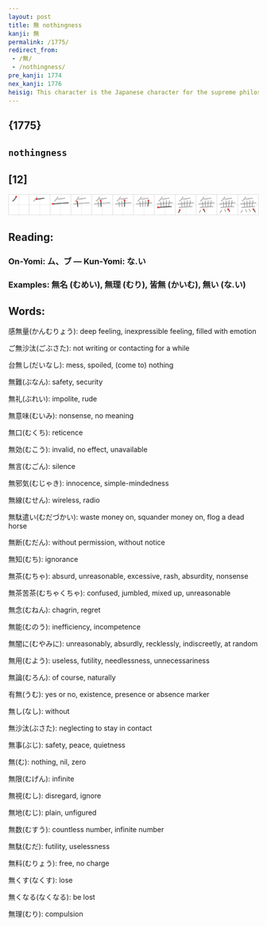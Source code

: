 ```yaml
---
layout: post
title: 無 nothingness
kanji: 無
permalink: /1775/
redirect_from:
 - /無/
 - /nothingness/
pre_kanji: 1774
nex_kanji: 1776
heisig: This character is the Japanese character for the supreme philosophical principle of much Oriental thought: <b>nothingness</b>. Make use of the oaken <i>tub</i> from the previous frame, and add to that the <i>oven fire</i> at the bottom.
---
```


## {1775}

## `nothingness`

## [12]

<div class="stroke"><img src="../images/E784A1.png" /></div>

## Reading:

### On-Yomi: ム、ブ &mdash; Kun-Yomi: な.い

### Examples: 無名 (むめい), 無理 (むり), 皆無 (かいむ), 無い (な.い)

## Words:

感無量(かんむりょう): deep feeling, inexpressible feeling, filled with emotion

ご無沙汰(ごぶさた): not writing or contacting for a while

台無し(だいなし): mess, spoiled, (come to) nothing

無難(ぶなん): safety, security

無礼(ぶれい): impolite, rude

無意味(むいみ): nonsense, no meaning

無口(むくち): reticence

無効(むこう): invalid, no effect, unavailable

無言(むごん): silence

無邪気(むじゃき): innocence, simple-mindedness

無線(むせん): wireless, radio

無駄遣い(むだづかい): waste money on, squander money on, flog a dead horse

無断(むだん): without permission, without notice

無知(むち): ignorance

無茶(むちゃ): absurd, unreasonable, excessive, rash, absurdity, nonsense

無茶苦茶(むちゃくちゃ): confused, jumbled, mixed up, unreasonable

無念(むねん): chagrin, regret

無能(むのう): inefficiency, incompetence

無闇に(むやみに): unreasonably, absurdly, recklessly, indiscreetly, at random

無用(むよう): useless, futility, needlessness, unnecessariness

無論(むろん): of course, naturally

有無(うむ): yes or no, existence, presence or absence marker

無し(なし): without

無沙汰(ぶさた): neglecting to stay in contact

無事(ぶじ): safety, peace, quietness

無(む): nothing, nil, zero

無限(むげん): infinite

無視(むし): disregard, ignore

無地(むじ): plain, unfigured

無数(むすう): countless number, infinite number

無駄(むだ): futility, uselessness

無料(むりょう): free, no charge

無くす(なくす): lose

無くなる(なくなる): be lost

無理(むり): compulsion
